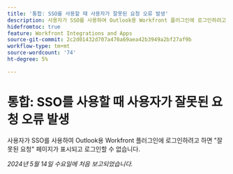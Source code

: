 ```yaml
---
title: '통합: SSO를 사용할 때 사용자가 잘못된 요청 오류 발생'
description: 사용자가 SSO를 사용하여 Outlook용 Workfront 플러그인에 로그인하려고 하면 잘못된 요청 페이지가 표시되고 로그인할 수 없습니다.
hidefromtoc: true
feature: Workfront Integrations and Apps
source-git-commit: 2c2d01432d707a470a69aea42b3949a2bf27af9b
workflow-type: tm+mt
source-wordcount: '74'
ht-degree: 5%

---
```



# 통합: SSO를 사용할 때 사용자가 잘못된 요청 오류 발생

사용자가 SSO를 사용하여 Outlook용 Workfront 플러그인에 로그인하려고 하면 &quot;잘못된 요청&quot; 페이지가 표시되고 로그인할 수 없습니다.

_2024년 5월 14일 수요일에 처음 보고되었습니다._